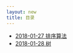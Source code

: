 ```yaml
---
layout: new
title: 目录
---
```


* [2018-01-27 排序算法](/new/2018-01-27-排序算法.html)
* [2018-01-28 树](/new/2018-01-28-树.html)

